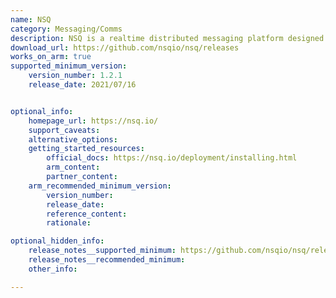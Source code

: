 ```yaml
---
name: NSQ
category: Messaging/Comms
description: NSQ is a realtime distributed messaging platform designed to operate at scale, handling billions of messages per day.
download_url: https://github.com/nsqio/nsq/releases
works_on_arm: true
supported_minimum_version:
    version_number: 1.2.1
    release_date: 2021/07/16


optional_info:
    homepage_url: https://nsq.io/
    support_caveats:
    alternative_options:
    getting_started_resources:
        official_docs: https://nsq.io/deployment/installing.html
        arm_content:
        partner_content:
    arm_recommended_minimum_version:
        version_number:
        release_date:
        reference_content:
        rationale:

optional_hidden_info:
    release_notes__supported_minimum: https://github.com/nsqio/nsq/releases/tag/v1.2.1
    release_notes__recommended_minimum:
    other_info:

---
```

